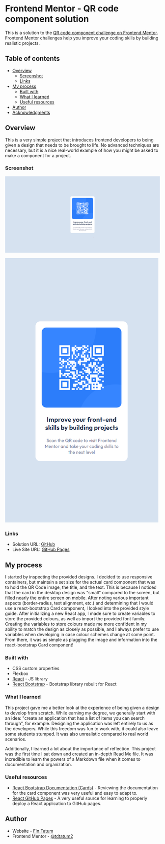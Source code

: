 # Frontend Mentor - QR code component solution

This is a solution to the [QR code component challenge on Frontend Mentor](https://www.frontendmentor.io/challenges/qr-code-component-iux_sIO_H). Frontend Mentor challenges help you improve your coding skills by building realistic projects. 

## Table of contents

- [Overview](#overview)
  - [Screenshot](#screenshot)
  - [Links](#links)
- [My process](#my-process)
  - [Built with](#built-with)
  - [What I learned](#what-i-learned)
  - [Useful resources](#useful-resources)
- [Author](#author)
- [Acknowledgments](#acknowledgments)

## Overview

This is a very simple project that introduces frontend developers to being given a design that needs to be brought to life. No advanced techniques are necessary, but it is a nice real-world example of how you might be asked to make a component for a project.

### Screenshot

![](./src/assets/desktop-screenshot.PNG)

![](./src/assets/mobile-screenshot.PNG)

### Links

- Solution URL: [GitHub](https://github.com/tdtatum2/QR-Code-Component)
- Live Site URL: [GitHub Pages](https://tdtatum2.github.io/QR-Code-Component)

## My process

I started by inspecting the provided designs. I decided to use responsive containers, but maintain a set size for the actual card component that was to hold the QR Code image, the title, and the text. This is because I noticed that the card in the desktop design was "small" compared to the screen, but filled nearly the entire screen on mobile. After noting various important aspects (border-radius, text alignment, etc.) and determining that I would use a react-bootstrap Card component, I looked into the provided style guide. After initializing a new React app, I made sure to create variables to store the provided colours, as well as import the provided font family. Creating the variables to store colours made me more confident in my ability to match the design as closely as possible, and I always prefer to use variables when developing in case colour schemes change at some point. From there, it was as simple as plugging the image and information into the react-bootstrap Card component!

### Built with

- CSS custom properties
- Flexbox
- [React](https://reactjs.org/) - JS library
- [React Bootstrap](https://react-bootstrap.github.io/) - Bootstrap library rebuilt for React

### What I learned

This project gave me a better look at the experience of being given a design to develop from scratch. While earning my degree, we generally start with an idea: "create an application that has a list of items you can search through", for example. Designing the application was left entirely to us as the developers. While this freedom was fun to work with, it could also leave some students stumped. It was also unrealistic compared to real world scenarios.

Additionally, I learned a lot about the importance of reflection. This project was the first time I sat down and created an in-depth Read Me file. It was incredible to learn the powers of a Markdown file when it comes to documentation and organization.

### Useful resources

- [React Bootstrap Documentation (Cards)](https://react-bootstrap.github.io/components/cards/) - Reviewing the documentation for the card component was very useful and easy to adapt to.
- [React GitHub Pages](https://github.com/gitname/react-gh-pages) - A very useful source for learning to properly deploy a React application to GitHub pages.

## Author

- Website - [Fin Tatum](https://www.fintatum.com)
- Frontend Mentor - [@tdtatum2](https://www.frontendmentor.io/profile/tdtatum2)